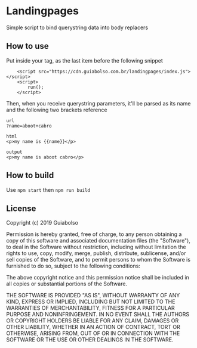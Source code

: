 # Landingpages

Simple script to bind querystring data into body replacers

## How to use

Put inside your <head> tag, as the last item before </head> the following snippet

```
    <script src="https://cdn.guiabolso.com.br/landingpages/index.js"></script>
    <script>
        run();
    </script>
```

Then, when you receive querystring parameters, it'll be parsed as its name and the following
two brackets reference

```
url
?name=aboot+cabro

html
<p>my name is {{name}}</p>

output 
<p>my name is aboot cabro</p>
```

## How to build

Use `npm start` then `npm run build`

## License 

Copyright (c) 2019 Guiabolso

 Permission is hereby granted, free of charge, to any person obtaining a copy
 of this software and associated documentation files (the "Software"), to deal
 in the Software without restriction, including without limitation the rights
 to use, copy, modify, merge, publish, distribute, sublicense, and/or sell
 copies of the Software, and to permit persons to whom the Software is
 furnished to do so, subject to the following conditions:

 The above copyright notice and this permission notice shall be included in
 all copies or substantial portions of the Software.

 THE SOFTWARE IS PROVIDED "AS IS", WITHOUT WARRANTY OF ANY KIND, EXPRESS OR
 IMPLIED, INCLUDING BUT NOT LIMITED TO THE WARRANTIES OF MERCHANTABILITY,
 FITNESS FOR A PARTICULAR PURPOSE AND NONINFRINGEMENT. IN NO EVENT SHALL THE
 AUTHORS OR COPYRIGHT HOLDERS BE LIABLE FOR ANY CLAIM, DAMAGES OR OTHER
 LIABILITY, WHETHER IN AN ACTION OF CONTRACT, TORT OR OTHERWISE, ARISING FROM,
 OUT OF OR IN CONNECTION WITH THE SOFTWARE OR THE USE OR OTHER DEALINGS IN
 THE SOFTWARE.
